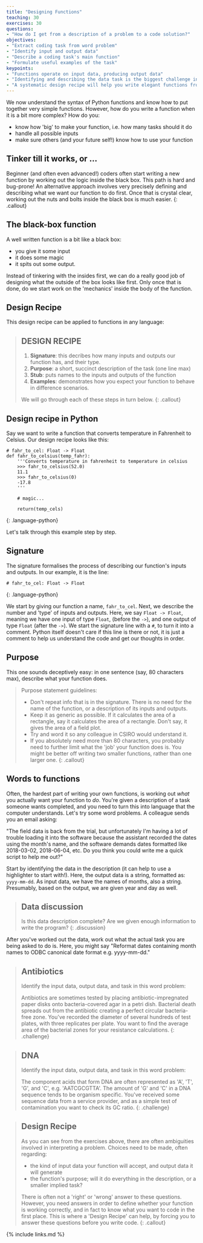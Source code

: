 ```yaml
---
title: "Designing Functions"
teaching: 30
exercises: 30
questions:
- "How do I get from a description of a problem to a code solution?"
objectives:
- "Extract coding task from word problem"
- "Identify input and output data"
- "Describe a coding task's main function"
- "Formulate useful examples of the task"
keypoints:
- "Functions operate on input data, producing output data"
- "Identifying and describing the data task is the biggest challenge in writing functions"
- "A systematic design recipe will help you write elegant functions from the get-go!"
---
```


We now understand the syntax of Python functions and know how to put together very simple functions. However, how do you write a function when it is a bit more complex? How do you:

* know how 'big' to make your function, i.e. how many tasks should it do
* handle all possible inputs
* make sure others (and your future self!) know how to use your function


## Tinker till it works, or ...
Beginner (and often even advanced!) coders often start writing a new function by working out the logic inside
the black box. This path is hard and bug-prone! An alternative approach involves very precisely defining and describing what we want
our function to do first. Once that is crystal clear, working out the nuts and bolts inside the black box is much
easier.
{: .callout}

## The black-box function

A well written function is a bit like a black box:

* you give it some input
* it does some magic
* it spits out some output.

Instead of tinkering with the insides first, we can do a really good job of designing what the outside of the box looks like
first. Only once that is done, do we start work on the 'mechanics' inside the body of the function.

## Design Recipe

This design recipe can be applied to functions in any language:

> ## DESIGN RECIPE
> 1. **Signature**: this decribes how many inputs and outputs our function has, and their type.
> 2. **Purpose**: a short, succinct description of the task (one line max)
> 3. **Stub**: puts names to the inputs and outputs of the function
> 4. **Examples**: demonstrates how you expect your function to behave in difference scenarios.
>
> We will go through each of these steps in turn below.
{: .callout}

## Design recipe in Python

Say we want to write a function that converts temperature in Fahrenheit to Celsius. Our design recipe looks like this:

~~~
# fahr_to_cel: Float -> Float
def fahr_to_celsius(temp_fahr):
    '''Converts temperature in fahrenheit to temperature in celsius
    >>> fahr_to_celsius(52.0)
    11.1
    >>> fahr_to_celsius(0)
    -17.8
    '''

    # magic...

    return(temp_cels)
~~~
{: .language-python}

Let's talk through this example step by step.

## Signature

The signature formalises the process of describing our function's inputs and outputs. In our example, it is the line:

~~~
# fahr_to_cel: Float -> Float
~~~
{: .language-python}

We start by giving our function a name, `fahr_to_cel`. Next, we describe the number and 'type' of inputs and outputs.
Here, we say `Float -> Float`, meaning we have one input of type `Float`, (before the `->`), and one output of type `Float`
(after the `->`). We start the signature line with a `#`, to turn it into a comment. Python itself doesn't care if this line is there or not, it is just a comment to help us understand the code and get our thoughts in order.

## Purpose

This one sounds deceptively easy: in one sentence (say, 80 characters max), describe what your function does.

> Purpose statement guidelines:
> * Don't repeat info that is in the signature. There is no need for the name of
>the function, or a description
> of its inputs and outputs.
> * Keep it as generic as possible. If it calculates the area of a rectangle,
>say it calculates the area of a rectangle. Don't say, it gives the area of a
>field plot.
> * Try and word it so any colleague in CSIRO would understand it.
> * If you absolutely need more than 80 characters, you probably need to further
> limit what the 'job' your function does is. You might be better
>off writing two smaller functions, rather than one larger one.
{: .callout}



## Words to functions

Often, the hardest part of writing your own functions, is working out *what*
you actually want your function to *do*.
You're given a description of a task someone wants completed, and you need to
turn this into language that the
computer understands. Let's try some word problems. A colleague sends you an
email asking:

"The field data is back from the trial, but unfortunately I'm having a lot
of trouble loading it into the software because
the assistant recorded the dates using the month's name, and the software
demands dates formatted like 2018-03-02,
2018-06-04, etc. Do you think you could write me a quick script to help me out?"

Start by identifying the data in the description (it can help to use a
  highlighter to start with!). Here, the output data is a string, formatted as:
  `yyyy-mm-dd`. As
input data, we have the names of months, also a string. Presumably, based on the
 output, we are given year and day as well.

> ## Data discussion
> Is this data description complete?
> Are we given enough information to write the program?
{: .discussion}

After you've worked out the data, work out what the actual task you are being
asked to do is. Here, you might say
"Reformat dates containing month names to ODBC canonical date format e.g.
yyyy-mm-dd."


> ## Antibiotics
>
> Identify the input data, output data, and task in this word problem:
>
> Antibiotics are sometimes tested by placing antibiotic-impregnated
>paper disks onto bacteria-covered agar in a petri dish.
> Bacterial death spreads out from the antibiotic creating a perfect circular
>bacteria-free zone. You've recorded the
> diameter of several hundreds of test plates, with three replicates per plate.
>You want to find
> the average area of the bacterial zones for your resistance calculations.
{: .challenge}

> ## DNA
>
> Identify the input data, output data, and task in this word problem:
>
> The component acids that form DNA are often represented as 'A', 'T', 'G', and
>'C', e.g. 'AATCGCGTTA'. The amount
> of 'G' and 'C' in a DNA sequence tends to be organism specific. You've
> received some sequence data from a service provider,
> and as a simple test of contamination you want to check its GC ratio.
{: .challenge}

> ## Design Recipe
> As you can see from the exercises above, there are often ambiguities involved
> in interpreting a problem.
> Choices need to be made, often regarding:
> * the kind of input data your function will accept, and output data it will
>generate
> * the function's purpose; will it do everything in the description, or a
>smaller implied task?
>
> There is often not a 'right' or 'wrong' answer to these questions. However,
>you need answers in order to
> define whether your function is working correctly, and in fact to know what
> you want to code in the first
> place.
> This is where a 'Design Recipe' can help, by forcing you to answer these
>questions before you write code.
{: .callout}

{% include links.md %}

